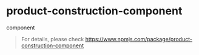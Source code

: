 # product-construction-component
component

> For details, please check https://www.npmjs.com/package/product-construction-component 

